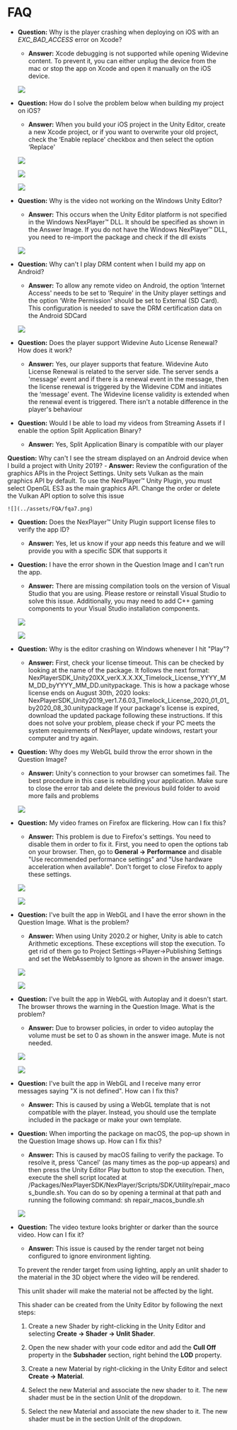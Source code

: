 # FAQ

- **Question:** Why is the player crashing when deploying on iOS with an *EXC_BAD_ACCESS* error on Xcode?
    - **Answer:** Xcode debugging is not supported while opening Widevine content. To prevent it, you can either unplug the device from the mac or stop the app on Xcode and open it manually on the iOS device.

    ![](../assets/FAQ/fqa1.png)

- **Question:** How do I solve the problem below when building my project on iOS?
    - **Answer:** When you build your iOS project in the Unity Editor, create a new Xcode project, or if you want to overwrite your old project, check the ‘Enable replace' checkbox and then select the option ‘Replace'

    ![](../assets/FAQ/fqa2.png)

    ![](../assets/FAQ/fqa3.png)

    ![](../assets/FAQ/fqa4.png)

- **Question:** Why is the video not working on the Windows Unity Editor?
    - **Answer:** This occurs when the Unity Editor platform is not specified in the Windows NexPlayer™ DLL. It should be specified as shown in the Answer Image. If you do not have the Windows NexPlayer™ DLL, you need to re-import the package and check if the dll exists

    ![](../assets/FAQ/fqa5.png)

- **Question:** Why can't I play DRM content when I build my app on Android?
    - **Answer:** To allow any remote video on Android, the option ‘Internet Access' needs to be set to ‘Require' in the Unity player settings and the option ‘Write Permission' should be set to External (SD Card). This configuration is needed to save the DRM certification data on the Android SDCard

    ![](../assets/FAQ/fqa6.png)

- **Question:** Does the player support Widevine Auto License Renewal? How does it work?
    - **Answer:** Yes, our player supports that feature. Widevine Auto License Renewal is related to the server side. The server sends a 'message' event and if there is a renewal event in the message, then the license renewal is triggered by the Widevine CDM and initiates the ‘message' event. The Widevine license validity is extended when the renewal event is triggered. There isn't a notable difference in the player's behaviour

- **Question:** Would I be able to load my videos from Streaming Assets if I enable the option Split Application Binary?
    - **Answer:** Yes, Split Application Binary is compatible with our player

**Question:** Why can't I see the stream displayed on an Android device when I build a project with Unity 2019?
    - **Answer:** Review the configuration of the graphics APIs in the Project Settings. Unity sets Vulkan as the main graphics API by default. To use the NexPlayer™ Unity Plugin, you must select OpenGL ES3 as the main graphics API. Change the order or delete the Vulkan API option to solve this issue

    ![](../assets/FQA/fqa7.png)

- **Question:** Does the NexPlayer™ Unity Plugin support license files to verify the app ID?
    - **Answer:** Yes, let us know if your app needs this feature and we will provide you with a specific SDK that supports it

- **Question:** I have the error shown in the Question Image and I can't run the app.
    - **Answer:** There are missing compilation tools on the version of Visual Studio that you are using. Please restore or reinstall Visual Studio to solve this issue. Additionally, you may need to add C++ gaming components to your Visual Studio installation components.

    ![](../assets/FAQ/fqa8.png)

    ![](../assets/FAQ/fqa9.png)

- **Question:** Why is the editor crashing on Windows whenever I hit "Play"?
    - **Answer:** First, check your license timeout. This can be checked by looking at the name of the package. It follows the next format: NexPlayerSDK_Unity20XX_verX.X.X.XX_Timelock_License_YYYY_MM_DD_byYYYY_MM_DD.unitypackage. 
    This is how a package whose license ends on August 30th, 2020 looks: NexPlayerSDK_Unity2019_ver1.7.6.03_Timelock_License_2020_01_01_by2020_08_30.unitypackage
    If your package's license is expired, download the updated package following these instructions.
    If this does not solve your problem, please check if your PC meets the system requirements of NexPlayer, update windows, restart your computer and try again.

- **Question:** Why does my WebGL build throw the error shown in the Question Image?
    - **Answer:** Unity's connection to your browser can sometimes fail. The best procedure in this case is rebuilding your application. Make sure to close the error tab and delete the previous build folder to avoid more fails and problems

    ![](../assets/FAQ/fqa10.png)

- **Question:** My video frames on Firefox are flickering. How can I fix this?
    - **Answer:** This problem is due to Firefox's settings. You need to disable them in order to fix it.
    First, you need to open the options tab on your browser.
    Then, go to **General → Performance** and disable "Use recommended performance settings" and "Use hardware acceleration when available". Don't forget to close Firefox to apply these settings.

    ![](../assets/FAQ/fqa11.png)

    ![](../assets/FAQ/fqa12.png)

- **Question:** I've built the app in WebGL and I have the error shown in the Question Image. What is the problem?
    - **Answer:** When using Unity 2020.2 or higher, Unity is able to catch Arithmetic exceptions. These exceptions will stop the execution. To get rid of them go to Project Settings→Player→Publishing Settings and set the WebAssembly to Ignore as shown in the answer image.

    ![](../assets/FAQ/fqa13.png)

    ![](../assets/FAQ/fqa14.png)

- **Question:** I've built the app in WebGL with Autoplay and it doesn't start. The browser throws the warning in the Question Image. What is the problem?
    - **Answer:** Due to browser policies, in order to video autoplay the volume must be set to 0 as shown in the answer image. Mute is not needed.

    ![](../assets/FAQ/fqa15.png)

    ![](../assets/FAQ/fqa16.png)

- **Question:** I've built the app in WebGL and I receive many error messages saying "X is not defined". How can I fix this?
    - **Answer:** This is caused by using a WebGL template that is not compatible with the player. Instead, you should use the template included in the package or make your own template.

- **Question:** When importing the package on macOS, the pop-up shown in the Question Image shows up. How can I fix this?
    - **Answer:** This is caused by macOS failing to verify the package. To resolve it, press 'Cancel' (as many times as the pop-up appears) and then press the Unity Editor Play button to stop the execution. Then, execute the shell script located at /Packages/NexPlayerSDK/NexPlayer/Scripts/SDK/Utility/repair_macos_bundle.sh. You can do so by opening a terminal at that path and running the following command:
    sh repair_macos_bundle.sh

    ![](../assets/FAQ/fqa17.png)

- **Question:** The video texture looks brighter or darker than the source video. How can I fix it?
    - **Answer:** This issue is caused by the render target not being configured to ignore environment lighting.

    To prevent the render target from using lighting, apply an unlit shader to the material in the 3D object where the video will be rendered.

    This unlit shader will make the material not be affected by the light.

    This shader can be created from the Unity Editor by following the next steps:

    1. Create a new Shader by right-clicking in the Unity Editor and selecting **Create → Shader → Unlit Shader**.

    2. Open the new shader with your code editor and add the **Cull Off** property in the **Subshader** section, right behind the **LOD** property.

    3. Create a new Material by right-clicking in the Unity Editor and select **Create → Material**.

    4. Select the new Material and associate the new shader to it. The new shader must be in the section Unlit of the dropdown.

    5. Select the new Material and associate the new shader to it. The new shader must be in the section Unlit of the dropdown.


